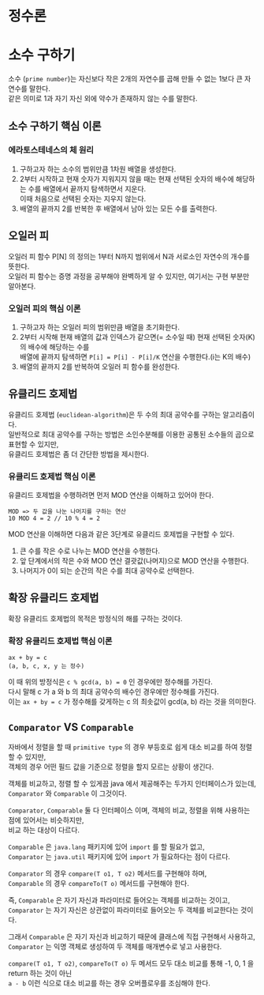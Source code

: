 정수론
===

# 소수 구하기

소수 (`prime number`)는 자신보다 작은 2개의 자연수를 곱해 만들 수 없는 1보다 큰 자연수를 말한다.  
같은 의미로 1과 자기 자신 외에 약수가 존재하지 않는 수를 말한다.

## 소수 구하기 핵심 이론

### 에라토스테네스의 체 원리

1. 구하고자 하는 소수의 범위만큼 1차원 배열을 생성한다.
2. 2부터 시작하고 현재 숫자가 지워지지 않을 때는 현재 선택된 숫자의 배수에 해당하는 수를 배열에서 끝까지 탐색하면서 지운다.  
    이때 처음으로 선택된 숫자는 지우지 않는다.
3. 배열의 끝까지 2를 반복한 후 배열에서 남아 있는 모든 수를 출력한다.

## 오일러 피

오일러 피 함수 P[N] 의 정의는 1부터 N까지 범위에서 N과 서로소인 자연수의 개수를 뜻한다.  
오일러 피 함수는 증명 과정을 공부해야 완벽하게 알 수 있지만, 여기서는 구현 부분만 알아본다.

### 오일러 피의 핵심 이론

1. 구하고자 하는 오일러 피의 범위만큼 배열을 초기화한다.
2. 2부터 시작해 현재 배열의 값과 인덱스가 같으면(= 소수일 때) 현재 선택된 숫자(K)의 배수에 해당하는 수를  
    배열에 끝까지 탐색하면 `P[i] = P[i] - P[i]/K` 연산을 수행한다.(i는 K의 배수)
3. 배열의 끝까지 2를 반복하여 오일러 피 함수를 완성한다.

## 유클리드 호제법

유클리드 호제법 (`euclidean-algorithm`)은 두 수의 최대 공약수를 구하는 알고리즘이다.  
일반적으로 최대 공약수를 구하는 방법은 소인수분해를 이용한 공통된 소수들의 곱으로 표현할 수 있지만,  
유클리드 호제법은 좀 더 간단한 방법을 제시한다.

### 유클리드 호제법 핵심 이론

유클리드 호제법을 수행하려면 먼저 MOD 연산을 이해하고 있어야 한다.

```
MOD => 두 값을 나눈 나머지를 구하는 연산
10 MOD 4 = 2 // 10 % 4 = 2
```

MOD 연산을 이해하면 다음과 같은 3단계로 유클리드 호제법을 구현할 수 있다.

1. 큰 수를 작은 수로 나누는 MOD 연산을 수행한다.
2. 앞 단계에서의 작은 수와 MOD 연산 결괏값(나머지)으로 MOD 연산을 수행한다.
3. 나머지가 0이 되는 순간의 작은 수를 최대 공약수로 선택한다.

## 확장 유클리드 호제법

확장 유클리드 호제법의 목적은 방정식의 해를 구하는 것이다.

### 확장 유클리드 호제법 핵심 이론

```
ax + by = c
(a, b, c, x, y 는 정수)
```

이 때 위의 방정식은 `c % gcd(a, b) = 0` 인 경우에만 정수해를 가진다.  
다시 말해 c 가 a 와 b 의 최대 공약수의 배수인 경우에만 정수해를 가진다.  
이는 `ax + by = c` 가 정수해를 갖게하는 c 의 최솟값이 gcd(a, b) 라는 것을 의미한다.


## `Comparator` VS `Comparable`

자바에서 정렬을 할 때 `primitive type` 의 경우 부등호로 쉽게 대소 비교를 하여 정렬 할 수 있지만,  
객체의 경우 어떤 필드 값을 기준으로 정렬을 할지 모르는 상황이 생긴다.

객체를 비교하고, 정렬 할 수 있게끔 java 에서 제공해주는 두가지 인터페이스가 있는데,  
`Comparator` 와 `Comparable` 이 그것이다.

`Comparator`, `Comparable` 둘 다 인터페이스 이며, 객체의 비교, 정렬을 위해 사용하는 점에 있어서는 비슷하지만,  
비교 하는 대상이 다르다.

`Comparable` 은 `java.lang` 패키지에 있어 `import` 를 할 필요가 없고,  
`Comparator` 는 `java.util` 패키지에 있어 `import` 가 필요하다는 점이 다르다.

`Comparator` 의 경우 `compare(T o1, T o2)` 메서드를 구현해야 하며,  
`Comparable` 의 경우 `compareTo(T o)` 메서드를 구현해야 한다.

즉, `Comparable` 은 자기 자신과 파라미터로 들어오는 객체를 비교하는 것이고,  
`Comparator` 는 자기 자신은 상관없이 파라미터로 들어오는 두 객체를 비교한다는 것이다.

그래서 `Comparable` 은 자기 자신과 비교하기 때문에 클래스에 직접 구현해서 사용하고,  
`Comparator` 는 익명 객체로 생성하여 두 객체를 매개변수로 넣고 사용한다.

`compare(T o1, T o2)`, `compareTo(T o)` 두 메서드 모두 대소 비교를 통해 -1, 0, 1 을 return 하는 것이 아닌  
`a - b` 이런 식으로 대소 비교를 하는 경우 오버플로우를 조심해야 한다.
